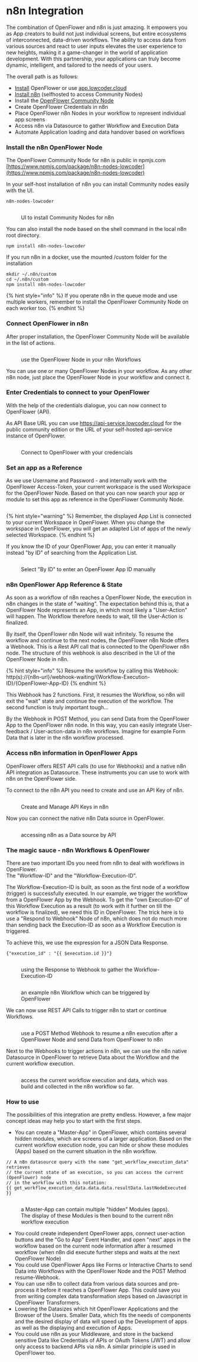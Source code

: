 # n8n Integration

The combination of OpenFlower and n8n is just amazing. It empowers you as App creators to build not just individual screens, but entire ecosystems of interconnected, data-driven workflows. The ability to access data from various sources and react to user inputs elevates the user experience to new heights, making it a game-changer in the world of application development. With this partnership, your applications can truly become dynamic, intelligent, and tailored to the needs of your users.

The overall path is as follows:

* [Install](https://docs.openflower.org/lowcoder-documentation/setup-and-run/self-hosting) OpenFlower or use [app.lowcoder.cloud](https://app.lowcoder.cloud)&#x20;
* [Install n8n](https://docs.n8n.io/hosting/installation/) (selfhosted to access Community Nodes)
* Install the [OpenFlower Community Node](https://www.npmjs.com/package/n8n-nodes-lowcoder)
* Create OpenFlower Credentials in n8n
* Place OpenFlower n8n Nodes in your workflow to represent individual app screens
* Access n8n via Datasource to gather Workflow and Execution Data
* Automate Application loading and data handover based on workflows

### Install the n8n OpenFlower Node

The OpenFlower Community Node for n8n is public in npmjs.com\
[https://www.npmjs.com/package/n8n-nodes-lowcoder](https://www.npmjs.com/package/n8n-nodes-lowcoder)

In your self-host installation of n8n you can install Community nodes easily with the UI.

```
n8n-nodes-lowcoder
```

<figure><img src="../.gitbook/assets/n8n  Install OpenFlower Node.png" alt=""><figcaption><p>UI to install Community Nodes for n8n</p></figcaption></figure>

You can also install the node based on the shell command in the local n8n root directory.

```
npm install n8n-nodes-lowcoder
```

If you run n8n in a docker, use the mounted /custom folder for the installation

```
mkdir ~/.n8n/custom
cd ~/.n8n/custom
npm install n8n-nodes-lowcoder
```

{% hint style="info" %}
If you operate n8n in the queue mode and use multiple workers, remember to install the OpenFlower Community Node on each worker too.
{% endhint %}

### Connect OpenFlower in n8n

After proper installation, the OpenFlower Community Node will be available in the list of actions.

<figure><img src="../.gitbook/assets/n8n  OpenFlower Node.png" alt=""><figcaption><p>use the OpenFlower Node in your n8n Workflows</p></figcaption></figure>

You can use one or many OpenFlower Nodes in your workflow. As any other n8n node, just place the OpenFlower Node in your workflow and connect it.

### Enter Credentials to connect to your OpenFlower

With the help of the credentials dialogue, you can now connect to OpenFlower (API).

As API Base URL you can use https://api-service.lowcoder.cloud for the public community edition or the URL of your self-hosted api-service instance of OpenFlower.

<figure><img src="../.gitbook/assets/n8n  OpenFlower Credencials.png" alt=""><figcaption><p>Connect to OpenFlower with your credencials</p></figcaption></figure>

### Set an app as a Reference

As we use Username and Password - and internally work with the OpenFlower Access-Token, your current workspace is the used Workspace for the OpenFlower Node. Based on that you can now search your app or module to set this app as reference in the OpenFlower Community Node.

<figure><img src="../.gitbook/assets/n8n  Choose App reference.png" alt=""><figcaption></figcaption></figure>

{% hint style="warning" %}
Remember, the displayed App List is connected to your current Workspace in OpenFlower. When you change the workspace in OpenFlower, you will get an adapted List of apps of the newly selected Workspace.
{% endhint %}

If you know the ID of your OpenFlower App, you can enter it manually instead "by ID" of searching from the Application List.

<figure><img src="../.gitbook/assets/n8n  App selection type.png" alt=""><figcaption><p>Select "By ID" to enter an OpenFlower App ID manually</p></figcaption></figure>

### n8n OpenFlower App Reference & State

As soon as a workflow of n8n reaches a OpenFlower Node, the execution in n8n changes in the state of "waiting". The expectation behind this is, that a OpenFlower Node represents an App, in which most likely a "User-Action" will happen. The Workflow therefore needs to wait, till the User-Action is finalized.

By itself, the OpenFlower n8n Node will wait infinitely. To resume the workflow and continue to the next nodes, the OpenFlower n8n Node offers a Webhook. This is a Rest API call that is connected to the OpenFlower n8n node. The structure of this webhook is also described in the UI of the OpenFlower Node in n8n.

{% hint style="info" %}
Resume the workflow by calling this Webhook: \
http(s)://{n8n-url}/webhook-waiting/{Workflow-Execution-ID}/{OpenFlower-App-ID}
{% endhint %}

This Webhook has 2 functions. First, it resumes the Workflow, so n8n will exit the "wait" state and continue the execution of the workflow. The second function is truly important tough...

By the Webhook in POST Method, you can send Data from the OpenFlower App to the OpenFlower n8n node. In this way, you can easily integrate User-feedback / User-action-data in n8n workflows. Imagine for example Form Data that is later in the n8n workflow processed.

### Access n8n information in OpenFlower Apps

OpenFlower offers REST API calls (to use for Webhooks) and a native n8n API integration as Datasource. These instruments you can use to work with n8n on the OpenFlower side.

To connect to the n8n API you need to create and use an API Key of n8n.

<figure><img src="../.gitbook/assets/n8n  create API Key.png" alt=""><figcaption><p>Create and Manage API Keys in n8n</p></figcaption></figure>

Now you can connect the native n8n Data source in OpenFlower.

<figure><img src="../.gitbook/assets/n8n  Datasource.png" alt=""><figcaption><p>accessing n8n as a Data source by API</p></figcaption></figure>

### The magic sauce - n8n Workflows & OpenFlower

There are two important IDs you need from n8n to deal with workflows in OpenFlower.\
The "Workflow-ID" and the "Workflow-Execution-ID".&#x20;

The Workflow-Execution-ID is built, as soon as the first node of a workflow (trigger) is successfully executed. In our example, we trigger the workflow from a OpenFlower App by the Webhook. To get the "own Execution-ID" of this Workflow Execution as a result (to work with it further on till the workflow is finalized), we need this ID in OpenFlower. The trick here is to use a "Respond to Webhook" Node of n8n, which does not do much more than sending back the Execution-ID as soon as a Workflow Execution is triggered.

To achieve this, we use the expression for a JSON Data Response.

```
{"execution_id" : "{{ $execution.id }}"}
```

<figure><img src="../.gitbook/assets/n8n  get Execution ID.png" alt=""><figcaption><p>using the Response to Webhook to gather the Workflow-Execution-ID</p></figcaption></figure>

<figure><img src="../.gitbook/assets/n8n  Example Workflow.png" alt=""><figcaption><p>an example n8n Workflow which can be triggered by OpenFlower</p></figcaption></figure>

We can now use REST API Calls to trigger n8n to start or continue Workflows.

<figure><img src="../.gitbook/assets/n8n  trigger Workflow.png" alt=""><figcaption><p>use a POST Method Webhook to resume a n8n execution after a OpenFlower Node and send Data from OpenFlower to n8n</p></figcaption></figure>

Next to the Webhooks to trigger actions in n8n, we can use the n8n native Datasource in OpenFlower to retrieve Data about the Workflow and the current workflow execution.

<figure><img src="../.gitbook/assets/n8n  get Workflow Execution Data.png" alt=""><figcaption><p>access the current workflow execution and data, which was build and collected in the n8n workflow so far.</p></figcaption></figure>

### How to use

The possibilities of this integration are pretty endless. However, a few major concept ideas may help you to start with the first steps.

* You can create a "Master-App" in OpenFlower, which contains several hidden modules, which are screens of a larger application. Based on the current workflow execution node, you can hide or show these modules (Apps) based on the current situation in the n8n workflow.&#x20;

```
// A n8n datasource query with the name "get_workflow_execution_data" retrieves 
// the current state of an execution, so you can access the current (OpenFlower) node
// in the workflow with this notation:
{{ get_workflow_execution_data.data.data.resultData.lastNodeExecuted }}
```

<figure><img src="../.gitbook/assets/n8n  OpenFlower Master App.png" alt=""><figcaption><p>a Master-App can contain multiple "hidden" Modules (apps). <br>The display of these Modules is then bound to the current n8n workflow execution</p></figcaption></figure>

* You could create independent OpenFlower apps, connect user-action buttons and the "Go to App" Event Handler, and open "next" apps in the workflow based on the current node information after a resumed workflow (when n8n did execute further steps and waits at the next OpenFlower Node)
* You could use OpenFlower Apps like Forms or Interactive Charts to send Data into Workflows with the OpenFlower Node and the POST Method resume-Webhook.
* You can use n8n to collect data from various data sources and pre-process it before it reaches a OpenFlower App. This could save you from writing complex data transformation steps based on Javascript in OpenFlower Transformers.&#x20;
* Lowering the Datasizes which hit OpenFlower Applications and the Browser of the Users. Smaller Data, which fits the needs of components and the desired display of data will speed up the Development of apps as well as the displaying and execution of Apps.
* You could use n8n as your Middleware, and store in the backend sensitive Data like Credentials of APIs or OAuth Tokens (JWT) and allow only access to backend APIs via n8n. A similar principle is used in OpenFlower too.
